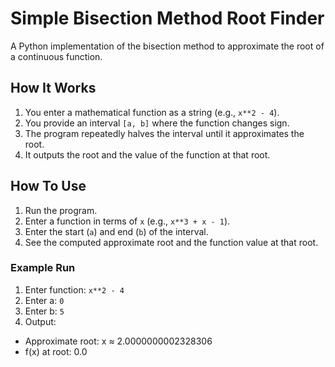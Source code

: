 # Simple Bisection Method Root Finder

A Python implementation of the bisection method to approximate the root of a continuous function.

## How It Works

1. You enter a mathematical function as a string (e.g., `x**2 - 4`).
2. You provide an interval `[a, b]` where the function changes sign.
3. The program repeatedly halves the interval until it approximates the root.
4. It outputs the root and the value of the function at that root.

## How To Use

1. Run the program.
2. Enter a function in terms of `x` (e.g., `x**3 + x - 1`).
3. Enter the start (`a`) and end (`b`) of the interval.
4. See the computed approximate root and the function value at that root.

### Example Run

1. Enter function: `x**2 - 4`
2. Enter a: `0`
3. Enter b: `5`
4. Output:
  - Approximate root: x ≈ 2.0000000002328306
  - f(x) at root: 0.0
